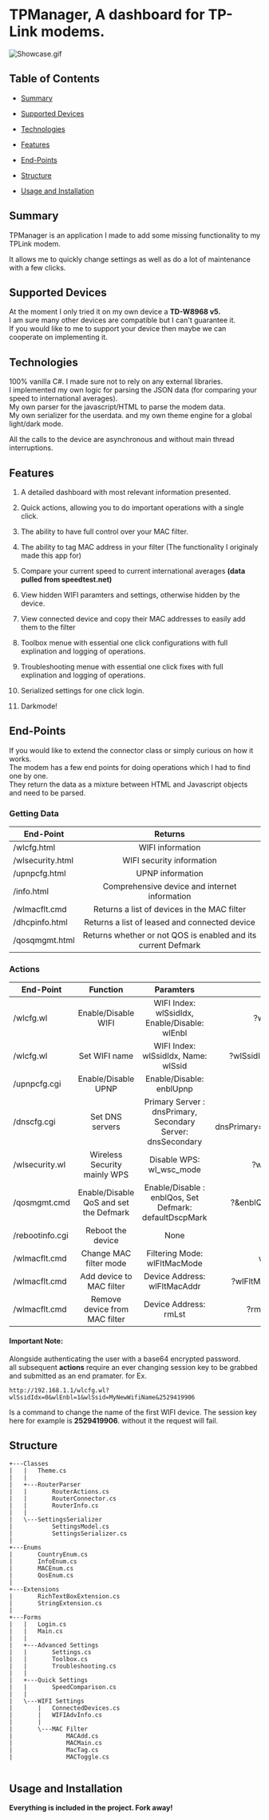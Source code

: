 # TPManager, A dashboard for TP-Link modems.

![Showcase.gif](/Showcase.gif)

## Table of Contents

* [Summary](#Summary)

* [Supported Devices](#Supported-Devices)

* [Technologies](#Technologies)

* [Features](#Features)

* [End-Points](#End-Points)

* [Structure](#Structure)

* [Usage and Installation](#usage-and-installation)

## Summary

TPManager is an application I made to add some missing functionality to my TPLink modem.

It allows me to quickly change settings as well as do a lot of maintenance with a few clicks. 

## Supported Devices

At the moment I only tried it on my own device a **TD-W8968 v5.**  
I am sure many other devices are compatible but I can't guarantee it.  
If you would like to me to support your device then maybe we can cooperate on implementing it.

## Technologies

100% vanilla C#. I made sure not to rely on any external libraries.  
I implemented my own logic for parsing the JSON data (for comparing your speed to international averages).   
My own parser for the javascript/HTML to parse the modem data.  
My own serializer for the userdata.
and my own theme engine for a global light/dark mode.

All the calls to the device are asynchronous and without main thread interruptions. 

## Features

1. A detailed dashboard with most relevant information presented.

2. Quick actions, allowing you to do important operations with a single click.

3. The ability to have full control over your MAC filter.

4. The ability to tag MAC address in your filter (The functionality I originaly made this app for)

5. Compare your current speed to current international averages **(data pulled from speedtest.net)**

6. View hidden WIFI paramters and settings, otherwise hidden by the device.

7. View connected device and copy their MAC addresses to easily add them to the filter

8. Toolbox menue with essential one click configurations with full explination and logging of operations.

9. Troubleshooting menue with essential one click fixes with full explination and logging of operations.

10. Serialized settings for one click login.

11. Darkmode!

## End-Points

If you would like to extend the connector class or simply curious on how it works.  
The modem has a few end points for doing operations which I had to find one by one.  
They return the data as a mixture between HTML and Javascript objects and need to be parsed.

### Getting Data

| End-Point  | Returns |
| ------------- |:-------------:|
| /wlcfg.html      | WIFI information     |
| /wlsecurity.html      | WIFI security information     |
| /upnpcfg.html      | UPNP information     |
| /info.html      | Comprehensive device and internet information     |
| /wlmacflt.cmd      | Returns a list of devices in the MAC filter    |
| /dhcpinfo.html      | Returns a list of leased and connected device    |
| /qosqmgmt.html      | Returns whether or not QOS is enabled and its current Defmark    |

### Actions

| End-Point  | Function | Paramters | Example |
| ------------- |:-------------:|:-------------:|:-------------:|
| /wlcfg.wl     | Enable/Disable WIFI     |WIFI Index: wlSsidIdx, Enable/Disable: wlEnbl| ?wlSsidIdx=0&wlEnbl=1
| /wlcfg.wl     | Set WIFI name    |WIFI Index: wlSsidIdx, Name: wlSsid| ?wlSsidIdx=0&wlSsid=NewWifiName
| /upnpcfg.cgi     | Enable/Disable UPNP     | Enable/Disable: enblUpnp | ?enblUpnp=1
| /dnscfg.cgi      | Set DNS servers     | Primary Server : dnsPrimary, Secondary Server: dnsSecondary | ?dnsPrimary=1.1.1.1&dnsSecondary=8.8.8.8
| /wlsecurity.wl      | Wireless Security mainly WPS     | Disable WPS: wl_wsc_mode | ?wl_wsc_mode=disabled
| /qosmgmt.cmd      | Enable/Disable QoS and set the Defmark    | Enable/Disable : enblQos, Set Defmark: defaultDscpMark | ?&enblQos=1&defaultDscpMark=56
| /rebootinfo.cgi      | Reboot the device    | None | /rebootinfo.cgi
| /wlmacflt.cmd      | Change MAC filter mode    | Filtering Mode: wlFltMacMode | wlFltMacMode=allow
| /wlmacflt.cmd      | Add device to MAC filter    | Device Address: wlFltMacAddr | ?wlFltMacAddr=2F:75:B4:A9:43:C6
| /wlmacflt.cmd      | Remove device from MAC filter    | Device Address: rmLst | ?rmLst=2F:75:B4:A9:43:C6


#### Important Note:

Alongside authenticating the user with a base64 encrypted password.   
all subsequent **actions** require an ever changing session key to be grabbed and submitted as an end pramater. for Ex.
```
http://192.168.1.1/wlcfg.wl?wlSsidIdx=0&wlEnbl=1&wlSsid=MyNewWifiName&2529419906
```
Is a command to change the name of the first WIFI device. The session key here for example is **2529419906**. without it the request will fail.



## Structure
```
+---Classes
|   |   Theme.cs
|   |   
|   +---RouterParser
|   |       RouterActions.cs
|   |       RouterConnector.cs
|   |       RouterInfo.cs
|   |       
|   \---SettingsSerializer
|           SettingsModel.cs
|           SettingsSerializer.cs
|           
+---Enums
|       CountryEnum.cs
|       InfoEnum.cs
|       MACEnum.cs
|       QosEnum.cs
|       
+---Extensions
|       RichTextBoxExtension.cs
|       StringExtension.cs
|       
+---Forms
|   |   Login.cs
|   |   Main.cs
|   |   
|   +---Advanced Settings
|   |       Settings.cs
|   |       Toolbox.cs
|   |       Troubleshooting.cs
|   |       
|   +---Quick Settings
|   |       SpeedComparison.cs
|   |       
|   \---WIFI Settings
|       |   ConnectedDevices.cs
|       |   WIFIAdvInfo.cs
|       |   
|       \---MAC Filter
|               MACAdd.cs
|               MACMain.cs
|               MacTag.cs
|               MACToggle.cs
        
```

## Usage and Installation

**Everything is included in the project. Fork away!**


